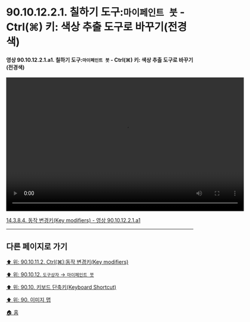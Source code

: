 # 90.10.12.2.1. 칠하기 도구:`마이페인트 붓` - Ctrl(⌘) 키: 색상 추출 도구로 바꾸기(전경색)

<a id="90-10-12-02-01-a1"></a>

#### 영상 90.10.12.2.1.a1. 칠하기 도구:`마이페인트 붓` - Ctrl(⌘) 키: 색상 추출 도구로 바꾸기(전경색)
<video controls="controls" width="640" height="360" src="https://github.com/wonder13662/gimp/assets/15767104/a9e9e4dc-0e66-46b7-b655-b098388b6f42"></video>

[14.3.8.4. 동작 변경키(Key modifiers) - 영상 90.10.12.2.1.a1](./14-03-08-04-key_modifiers.md#90-10-12-02-01-a1)

[comment]: <> (TODO 캡쳐보드로 화면을 다시 떠야함. 아이콘 변경 모습이 있음)

***

## 다른 페이지로 가기

[⬆️ 위: 90.10.11.2. Ctrl(⌘):동작 변경키(Key modifiers)](./90-10-11-02-00-key_modifier-ctrl.md)

[⬆️ 위: 90.10.12. `도구상자` → `마이페인트 붓`](./90-10-12-00-tool_box-mypaint_brush.md)

[⬆️ 위: 90.10. 키보드 단축키(Keyboard Shortcut)](./90-10-00-keyboard_shortcut.md)

[⬆️ 위: 90. 이미지 맵](./90-00-image-map.md)

[🏠 홈](./00-home.md)